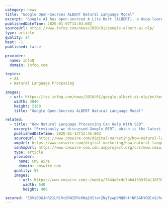 ```yaml
---
category: news
title: "Google Open-Sources ALBERT Natural Language Model"
excerpt: "Google AI has open-sourced A Lite Bert (ALBERT), a deep-learning natural language processing (NLP) model, which uses 89% fewer parameters than the state-of-the-art BERT model, with little loss of accuracy. The model can also be scaled-up to achieve new state-of-the-art performance on NLP benchmarks. The research team described the model in a ..."
publishedDateTime: 2020-01-07T14:03:00Z
sourceUrl: https://www.infoq.com/news/2020/01/google-albert-ai-nlp/
type: article
quality: 24
heat: -1
published: false

provider:
  name: InfoQ
  domain: infoq.com

topics:
  - AI
  - Natural Language Processing

images:
  - url: https://res.infoq.com/news/2020/01/google-albert-ai-nlp/en/headerimage/google-albert-ai-nlp-1578318442851.jpg
    width: 3840
    height: 2160
    title: "Google Open-Sources ALBERT Natural Language Model"

related:
  - title: "How Natural Language Processing Can Help With SEO"
    excerpt: "Previously we discussed Google BERT, which is the latest Google algorithm update that leverages natural language processing (NLP) and machine learning to improve searches. The big question surrounding this, however, is how NLP affects SEO and the content that brands need to produce going forward. We wanted to know how NLP can help a company’s ..."
    publishedDateTime: 2020-01-13T13:46:00Z
    sourceUrl: https://www.cmswire.com/digital-marketing/how-natural-language-processing-can-help-with-seo/
    ampUrl: https://www.cmswire.com/digital-marketing/how-natural-language-processing-can-help-with-seo/amp/
    cdnAmpUrl: https://www-cmswire-com.cdn.ampproject.org/c/s/www.cmswire.com/digital-marketing/how-natural-language-processing-can-help-with-seo/amp/
    type: article
    provider:
      name: CMS Wire
      domain: cmswire.com
    quality: 59
    images:
      - url: https://www.cmswire.com/~/media/7644a0cdc7bb41339f8a118f355972f4.jpg?mw=1024&amp;hash=7608FDAEF65C86343297B2F2BBFE0C534C159883
        width: 640
        height: 480

secured: "E8Vi0OGJnR21LRCVc6R4IERcKNq1HIta+ZNyTywp9NQ0kt+NR5GkYOQlxG/hxFf++l+7XST+esyJZzd4Nrfk49T/gDqXv/y6eOHFu2Q/oFErAE1jBLlBrnpjhR47SWvO4Oac2v2W4KkIC/i9mJ7hWQYuvzPft598rSWphX0J3WbiUFFp5w6Y6ikBdsKMEOkaV4U2N67Qd/GHQaEh7gr3q1YJjuuQw/JOkDxWz8IRgbBTX8B7dwD+8uynHo/SnBu/SOq4HRgFwgcw/WW7WvfV9PiZSsBG7xPC2jamhgvZn27M84GTOieJSZs4pQD5yD1VuzhC81kYZ4F1ut8WPiXjN/98vFJlvWDbI6Qn5Do6xvz+PUtqbr02DSl3tsvqGBdvMUECAiWHYjJYnrTBVPw5zKzRjApylhUx5+Tx5+pb4Id5u4+M+xg2q/NTXDXk5Pfnh6MCuOStF28dqMVP/BQp7A==;/aJaW+aSnI1qmYt02eHkTA=="
---
```


